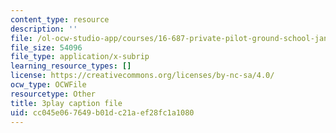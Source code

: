 ```yaml
---
content_type: resource
description: ''
file: /ol-ocw-studio-app/courses/16-687-private-pilot-ground-school-january-iap-2019/cc045e067649b01dc21aef28fc1a1080_802a1jvk5Ck.srt
file_size: 54096
file_type: application/x-subrip
learning_resource_types: []
license: https://creativecommons.org/licenses/by-nc-sa/4.0/
ocw_type: OCWFile
resourcetype: Other
title: 3play caption file
uid: cc045e06-7649-b01d-c21a-ef28fc1a1080
---
```

